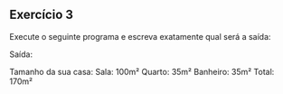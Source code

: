 ## Exercício 3

Execute o seguinte programa e escreva exatamente qual será a saída:

Saída:

Tamanho da sua casa:
Sala: 100m²
Quarto: 35m²
Banheiro: 35m²
Total: 170m²
